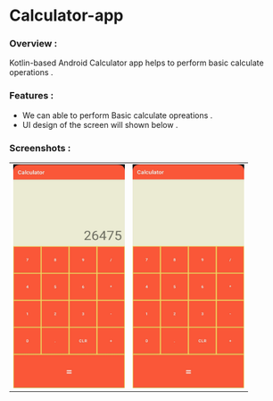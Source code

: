 # Calculator-app

### Overview :
Kotlin-based Android Calculator app helps to perform basic calculate operations .

### Features :
* We can able to perform Basic calculate opreations .
* UI design of the screen will shown below .

 ### Screenshots : 
 
 <table align="center">
  <tr>
    <td><img src="https://github.com/BHARGAV-1221/Calculator-app/blob/main/cal_ouput.png" alt="News home" style="width:200px;height:400px;"></td>
    <td><img src="https://github.com/BHARGAV-1221/Calculator-app/blob/main/cal_output1.png" alt="Read News" style="width:200px;height:400px;"></td>
  </tr>
  
